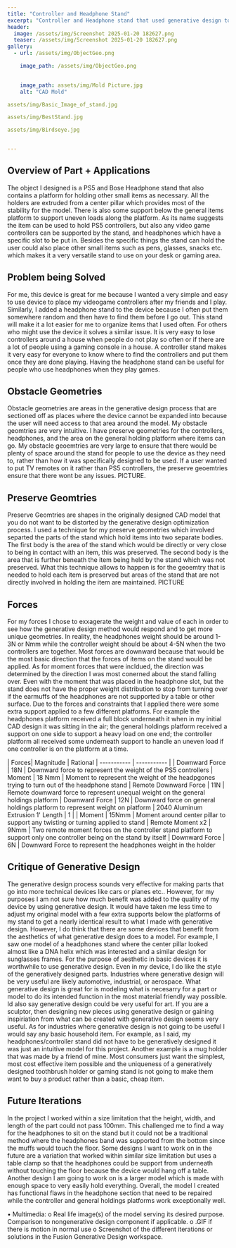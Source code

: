 ```yaml
---
title: "Controller and Headphone Stand"
excerpt: "Controller and Headphone stand that used generative design to find the optimal topology"
header:
  image: /assets/img/Screenshot 2025-01-20 182627.png
  teaser: /assets/img/Screenshot 2025-01-20 182627.png
gallery:
  - url: /assets/img/ObjectGeo.png

    image_path: /assets/img/ObjectGeo.png

 
    image_path: assets/img/Mold Picture.jpg
    alt: "CAD Mold"

assets/img/Basic_Image_of_stand.jpg

assets/img/BestStand.jpg

assets/img/Birdseye.jpg


---
```




## Overview of Part + Applications
  The object I designed is a PS5 and Bose Headphone stand that also contains a platform for holding other small items as necessary. All the holders are extruded from a center pillar which provides most of the stability for the model. There is also some support below the general items platform to support uneven loads along the platform. As its name suggests the item can be used to hold PS5 controllers, but also any video game controllers can be supported by the stand, and headphones which have a specific slot to be put in. Besides the specific things the stand can hold the user could also place other small items such as pens, glasses, snacks etc. which makes it a very versatile stand to use on your desk or gaming area.

## Problem being Solved
  For me, this device is great for me because I wanted a very simple and easy to use device to place my videogame controllers after my friends and I play. Similarly, I added a headphone stand to the device because I often put them somewhere random and then have to find them before I go out. This stand will make it a lot easier for me to organize items that I used often. For others who might use the device it solves a similar issue. It is very easy to lose controllers around a house when people do not play so often or if there are a lot of people using a gaming console in a house. A controller stand makes it very easy for everyone to know where to find the controllers and put them once they are done playing. Having the headphone stand can be useful for people who use headphones when they play games.


## Obstacle Geometries
  Obstacle geometries are areas in the generative design process that are sectioned off as places where the device cannot be expanded into because the user will need access to that area around the model. My obstacle geomtries are very intuitive. I have preserve geometries for the controllers, headphones, and the area on the general holding platform where items can go. My obstacle geoemtries are very large to ensure that there would be plenty of space around the stand for people to use the device as they need to, rather than how it was specifically designed to be used. If a user wanted to put TV remotes on it rather than PS5 controllers, the preserve geoemtries ensure that there wont be any issues. PICTURE. 
  
## Preserve Geomtries
  Preserve Geomtries are shapes in the originally designed CAD model that you do not want to be distorted by the generative design optimization process. I used a technique for my preserve geometries which involved separted the parts of the stand which hold items into two separate bodies. The first body is the area of the stand which would be directly or very close to being in contact with an item, this was preserved. The second body is the area that is further beneath the item being held by the stand which was not preserved. What this technique allows to happen is for the geoemtry that is needed to hold each item is preserved but areas of the stand that are not directly involved in holding the item are maintained. PICTURE



## Forces
  For my forces I chose to exxagerate the weight and value of each in order to see how the generative design method would respond and to get more unique geometries. In reality, the headphones weight should be around 1-3N or Nmm while the controller weight should be about 4-5N when the two controllers are together. Most forces are downward because that would be the most basic direction that the forces of items on the stand would be applied. As for moment forces that were incldued, the direction was determined by the direction I was most conerned about the stand falling over. Even with the moment that was placed in the headphone slot, but the stand does not have the proper weight distribution to stop from turning over if the earmuffs of the headphones are not supported by a table or other surface. Due to the forces and constraints that I applied there were some extra support applied to a few different platforms. For example the headphones platform received a full block underneath it when in my initial CAD design it was sitting in the air; the general holdings platform received a support on one side to support a heavy load on one end; the controller platform all received some underneath support to handle an uneven load if one controller is on the platform at a time.

| Forces| Magnitude | Rational
| ----------- | ----------- |
| Downward Force | 18N | Downward force to represent the weight of the PS5 controllers
| Moment | 18 Nmm | Moment to represent the weight of the headpgones trying to turn out of the headphone stand
| Remote Downward Force | 11N | Remote downward force to represent unequal weight on the general holdings platform
| Downward Force | 12N | Downward force on general holdings platform to represent weight on platform
| 2040 Aluminum Extrusion 1' Length | 1 |
| Moment | 15Nmm | Moment around center pillar to support any twisting or turning applied to stand
| Remote Moment x2 | 9Nmm | Two remote moment forces on the controller stand platform to support only one controller being on the stand by itself
| Downward Force | 6N | Downward Force to represent the headphones weight in the holder 
 


## Critique of Generative Design
  The generative design process sounds very effective for making parts that go into more technical devices like cars or planes etc.. However, for my purposes I am not sure how much benefit was added to the quality of my device by using generative design. It would have taken me less time to adjust my original model with a few extra supports below the platforms of my stand to get a nearly identical result to what I made with generative design. However, I do think that there are some devices that benefit from the aesthetics of what generative design does to a model. For example, I saw one model of a headphones stand where the center pillar looked almost like a DNA helix which was interested and a similar design for sunglasses frames. For the purpose of aesthetic in basic devices it is worthwhile to use generative design. Even in my device, I do like the style of the generatively designed parts. 
  Industries where generative design will be very useful are likely automotive, industrial, or aerospace. What generative design is great for is modeling what is necesarry for a part or model to do its intended function in the most material friendly way possible. Id also say generative design could be very useful for art. If you are a sculptor, then designing new pieces using generative design or gaining inspiriation from what can be created with generative design seems very useful.
  As for industries where generative design is not going to be useful I would say any basic household item. For example, as I said, my headphones/controller stand did not have to be generatively designed it was just an intuitive model for this project. Another example is a mug holder that was made by a friend of mine. Most consumers just want the simplest, most cost effective item possible and the uniqueness of a generatively designed toothbrush holder or gaming stand is not going to make them want to buy a product rather than a basic, cheap item. 


## Future Iterations
  In the project I worked within a size limitation that the height, width, and length of the part could not pass 100mm. This challenged me to find a way for the headphones to sit on the stand but it could not be a traditional method where the headphones band was supported from the bottom since the muffs would touch the floor. Some designs I want to work on in the future are a variation that worked within similar size limitation but uses a table clamp so that the headphones could be support from underneath without touching the floor because the device would hang off a table. Another design I am going to work on is a larger model which is made with enough space to very easily hold everything. Overall, the model I created has functional flaws in the headphone section that need to be repaired while the controller and general holdings platforms work exceptionally well. 











• Multimedia:
o Real life image(s) of the model serving its desired purpose. Comparison to nongenerative design component if applicable.
o .GIF if there is motion in normal use
o Screenshot of the different iterations or solutions in the Fusion Generative
Design workspace.
